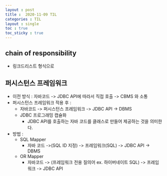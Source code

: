 ```yaml
---
layout : post
title :  2020-11-09 TIL
categories : TIL
layout : single
toc : true 
toc_sticky : true
---
```


## chain of responsibility
- 링크드리스트 형식으로

## 퍼시스턴스 프레임워크
- 이전 방식 : 자바코드 -> JDBC API에 따라서 직접 호출 -> CBMS 와 소통
- 퍼시스턴스 프레임워크 적용 후 : 
    - 자바코드 -> 퍼시스턴스 프레임워크 -> JDBC API -> DBMS
    - JDBC 프로그래밍 캡슐화
        - JDBC API를 호출하는 자바 코드를 클래스로 만들어 제공하는 것을 의미한다.
- 방법 :
    - SQL Mapper
        - 자바 코드 ->(SQL ID 지정) -> 프레임워크(SQL) -> JDBC API -> DBMS
    - OR Mapper
        - 자바코드 -> (프레임워크 전용 질의어 ex. 하이버네이트 SQL) -> 프레임워크 -> JDBC API 